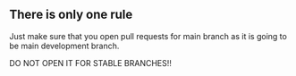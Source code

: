 ﻿## There is only one rule

Just make sure that you open pull requests for main branch as it is going to be main development branch.

DO NOT OPEN IT FOR STABLE BRANCHES!!